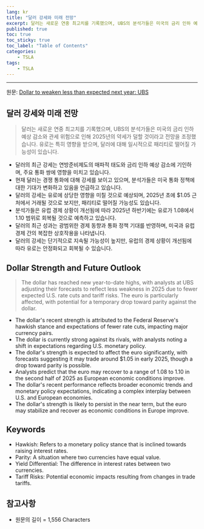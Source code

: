 ```yaml
---
lang: kr
title: "달러 강세와 미래 전망"
excerpt: 달러는 새로운 연중 최고치를 기록했으며, UBS의 분석가들은 미국의 금리 인하 예상 감소와 관세 위험으로 인해 2025년의 약세가 덜할 것이라고 전망을 조정했습니다. 유로는 특히 영향을 받으며, 달러에 대해 일시적으로 패리티로 떨어질 가능성이 있습니다.
published: true
toc: true
toc_sticky: true
toc_label: "Table of Contents"
categories:
    - TSLA
tags:
    - TSLA
---
```


---

  원문: [Dollar to weaken less than expected next year: UBS](https://www.investing.com/news/forex-news/dollar-to-weaken-less-than-expected-next-year-ubs-3785190)

## 달러 강세와 미래 전망

> 달러는 새로운 연중 최고치를 기록했으며, UBS의 분석가들은 미국의 금리 인하 예상 감소와 관세 위험으로 인해 2025년의 약세가 덜할 것이라고 전망을 조정했습니다. 유로는 특히 영향을 받으며, 달러에 대해 일시적으로 패리티로 떨어질 가능성이 있습니다.


- 달러의 최근 강세는 연방준비제도의 매파적 태도와 금리 인하 예상 감소에 기인하며, 주요 통화 쌍에 영향을 미치고 있습니다.
- 현재 달러는 경쟁 통화에 대해 강세를 보이고 있으며, 분석가들은 미국 통화 정책에 대한 기대가 변화하고 있음을 언급하고 있습니다.
- 달러의 강세는 유로에 상당한 영향을 미칠 것으로 예상되며, 2025년 초에 $1.05 근처에서 거래될 것으로 보지만, 패리티로 떨어질 가능성도 있습니다.
- 분석가들은 유럽 경제 상황이 개선됨에 따라 2025년 하반기에는 유로가 1.08에서 1.10 범위로 회복될 것으로 예측하고 있습니다.
- 달러의 최근 성과는 광범위한 경제 동향과 통화 정책 기대를 반영하며, 미국과 유럽 경제 간의 복잡한 상호작용을 나타냅니다.
- 달러의 강세는 단기적으로 지속될 가능성이 높지만, 유럽의 경제 상황이 개선됨에 따라 유로는 안정화되고 회복될 수 있습니다.

## Dollar Strength and Future Outlook

> The dollar has reached new year-to-date highs, with analysts at UBS adjusting their forecasts to reflect less weakness in 2025 due to fewer expected U.S. rate cuts and tariff risks. The euro is particularly affected, with potential for a temporary drop toward parity against the dollar.


- The dollar's recent strength is attributed to the Federal Reserve's hawkish stance and expectations of fewer rate cuts, impacting major currency pairs.
- The dollar is currently strong against its rivals, with analysts noting a shift in expectations regarding U.S. monetary policy.
- The dollar's strength is expected to affect the euro significantly, with forecasts suggesting it may trade around $1.05 in early 2025, though a drop toward parity is possible.
- Analysts predict that the euro may recover to a range of 1.08 to 1.10 in the second half of 2025 as European economic conditions improve.
- The dollar's recent performance reflects broader economic trends and monetary policy expectations, indicating a complex interplay between U.S. and European economies.
- The dollar's strength is likely to persist in the near term, but the euro may stabilize and recover as economic conditions in Europe improve.

## Keywords

- Hawkish: Refers to a monetary policy stance that is inclined towards raising interest rates.
- Parity: A situation where two currencies have equal value.
- Yield Differential: The difference in interest rates between two currencies.
- Tariff Risks: Potential economic impacts resulting from changes in trade tariffs.

## 참고사항

- 원문의 길이 = 1,556 Characters

